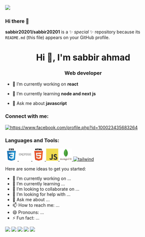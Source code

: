 ![](https://media.licdn.com/dms/image/D5616AQEVTo2YH7sOMw/profile-displaybackgroundimage-shrink_350_1400/0/1702120180897?e=1707350400&v=beta&t=PXqU6wicKDd4CWPXAjWG1Etlo-mN-sXP8B82s2_TstM)



### Hi there 👋

**sabbir20201/sabbir20201** is a ✨ _special_ ✨ repository because its `README.md` (this file) appears on your GitHub profile.

<h1 align="center">Hi 👋, I'm sabbir ahmad</h1>
<h3 align="center">Web developer</h3>

- 🔭 I’m currently working on **react**

- 🌱 I’m currently learning **node and next js**

- 💬 Ask me about **javascript**

<h3 align="left">Connect with me:</h3>
<p align="left">
<a href="https://fb.com/https://www.facebook.com/profile.php?id=100023435683264" target="blank"><img align="center" src="https://raw.githubusercontent.com/rahuldkjain/github-profile-readme-generator/master/src/images/icons/Social/facebook.svg" alt="https://www.facebook.com/profile.php?id=100023435683264" height="30" width="40" /></a>
</p>

<h3 align="left">Languages and Tools:</h3>
<p align="left"> <a href="https://www.w3schools.com/css/" target="_blank" rel="noreferrer"> <img src="https://raw.githubusercontent.com/devicons/devicon/master/icons/css3/css3-original-wordmark.svg" alt="css3" width="40" height="40"/> </a> <a href="https://expressjs.com" target="_blank" rel="noreferrer"> <img src="https://raw.githubusercontent.com/devicons/devicon/master/icons/express/express-original-wordmark.svg" alt="express" width="40" height="40"/> </a> <a href="https://www.w3.org/html/" target="_blank" rel="noreferrer"> <img src="https://raw.githubusercontent.com/devicons/devicon/master/icons/html5/html5-original-wordmark.svg" alt="html5" width="40" height="40"/> </a> <a href="https://developer.mozilla.org/en-US/docs/Web/JavaScript" target="_blank" rel="noreferrer"> <img src="https://raw.githubusercontent.com/devicons/devicon/master/icons/javascript/javascript-original.svg" alt="javascript" width="40" height="40"/> </a> <a href="https://www.mongodb.com/" target="_blank" rel="noreferrer"> <img src="https://raw.githubusercontent.com/devicons/devicon/master/icons/mongodb/mongodb-original-wordmark.svg" alt="mongodb" width="40" height="40"/> </a> <a href="https://tailwindcss.com/" target="_blank" rel="noreferrer"> <img src="https://www.vectorlogo.zone/logos/tailwindcss/tailwindcss-icon.svg" alt="tailwind" width="40" height="40"/> </a> </p>



Here are some ideas to get you started:

- 🔭 I’m currently working on ...
- 🌱 I’m currently learning ...
- 👯 I’m looking to collaborate on ...
- 🤔 I’m looking for help with ...
- 💬 Ask me about ...
- 📫 How to reach me: ...
- 😄 Pronouns: ...
- ⚡ Fun fact: ...

![](http://github-profile-summary-cards.vercel.app/api/cards/profile-details?username=sabbir20201&theme=dark)
![](http://github-profile-summary-cards.vercel.app/api/cards/repos-per-language?username=sabbir20201&theme=dark)
![](http://github-profile-summary-cards.vercel.app/api/cards/most-commit-language?username=sabbir20201&theme=dark)
![](http://github-profile-summary-cards.vercel.app/api/cards/stats?username=sabbir20201&theme=dark)
![](http://github-profile-summary-cards.vercel.app/api/cards/productive-time?username=sabbir20201&theme=dark&utcOffset=8)
